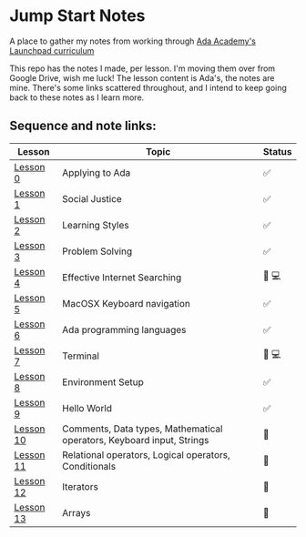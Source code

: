 # Jump Start Notes
A place to gather my notes from working through [Ada Academy's Launchpad curriculum](https://github.com/Ada-Developers-Academy/jump-start)

This repo has the notes I made, per lesson. I'm moving them over from Google Drive, wish me luck! The lesson content is Ada's, the notes are mine. There's some links scattered throughout, and I intend to keep going back to these notes as I learn more. 


## Sequence and note links:
| Lesson                | Topic           | Status
|--------------------|---------------------| --------------------
| [Lesson 0](lessons/00-social-justice) | Applying to Ada | :white_check_mark:
| [Lesson 1](lessons/01-learning-style/)  | Social Justice | :white_check_mark:
| [Lesson 2](lessons/02-problem-solving/)  | Learning Styles | :white_check_mark:
| [Lesson 3](lessons/03-workflow/)  | Problem Solving | :white_check_mark:
| [Lesson 4](lessons/04-effective-searching/)  | Effective Internet Searching | :large_orange_diamond: :computer: 
| [Lesson 5](lessons/05-terminal/)  | MacOSX Keyboard navigation | :white_check_mark:
| [Lesson 6](lessons/06-big-picture/)  | Ada programming languages | :white_check_mark:
| [Lesson 7](lessons/07-environment-setup/)  | Terminal | :large_orange_diamond: :computer:
| [Lesson 8](lessons/08-hello-world/)  | Environment Setup | :white_check_mark:
| [Lesson 9](lessons/09-programming-grammar/)  | Hello World | :white_check_mark:
| [Lesson 10](lessons/10-programming-expressions/)  | Comments, Data types, Mathematical operators, Keyboard input, Strings | :large_orange_diamond:
| [Lesson 11](lessons/11-iterators/)  | Relational operators, Logical operators, Conditionals | :large_orange_diamond:
| [Lesson 12](lessons/12-basic-data-structs/)  | Iterators | :large_orange_diamond:
| [Lesson 13](lessons/12-basic-data-structs/)  | Arrays | :large_orange_diamond:


 
